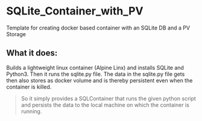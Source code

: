 # SQLite_Container_with_PV
Template for creating docker based container with an SQLite DB and a PV Storage


## What it does: 

Builds a lightweight linux container (Alpine Linx) and installs SQLite and Python3.
Then it runs the sqlite.py file. 
The data in the sqlite.py file gets then also stores as docker volume and is thereby persistent	even when the container is killed.

> So it simply provides a SQLContainer that runs the given python script and persists the data to the local machine on which the container is running.



